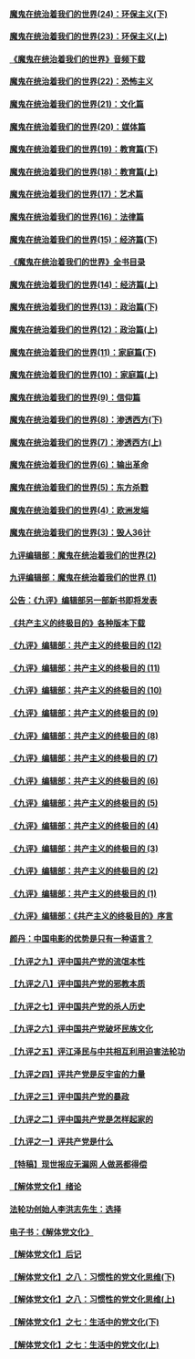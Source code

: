 #### [魔鬼在统治着我们的世界(24)：环保主义(下)](../pages/nsc422/n10695307.md?t=10110932) 

#### [魔鬼在统治着我们的世界(23)：环保主义(上)](../pages/nsc422/n10688613.md?t=10110932) 

#### [《魔鬼在统治着我们的世界》音频下载](../pages/nsc422/n10635553.md?t=10110932) 

#### [魔鬼在统治着我们的世界(22)：恐怖主义](../pages/nsc422/n10614727.md?t=10110932) 

#### [魔鬼在统治着我们的世界(21)：文化篇](../pages/nsc422/n10597706.md?t=10110932) 

#### [魔鬼在统治着我们的世界(20)：媒体篇](../pages/nsc422/n10586579.md?t=10110932) 

#### [魔鬼在统治着我们的世界(19)：教育篇(下)](../pages/nsc422/n10564808.md?t=10110932) 

#### [魔鬼在统治着我们的世界(18)：教育篇(上)](../pages/nsc422/n10526970.md?t=10110932) 

#### [魔鬼在统治着我们的世界(17)：艺术篇](../pages/nsc422/n10499093.md?t=10110932) 

#### [魔鬼在统治着我们的世界(16)：法律篇](../pages/nsc422/n10485969.md?t=10110932) 

#### [魔鬼在统治着我们的世界(15)：经济篇(下)](../pages/nsc422/n10469975.md?t=10110932) 

#### [《魔鬼在统治着我们的世界》全书目录](../pages/nsc422/n10464261.md?t=10110932) 

#### [魔鬼在统治着我们的世界(14)：经济篇(上)](../pages/nsc422/n10457370.md?t=10110932) 

#### [魔鬼在统治着我们的世界(13)：政治篇(下)](../pages/nsc422/n10448270.md?t=10110932) 

#### [魔鬼在统治着我们的世界(12)：政治篇(上)](../pages/nsc422/n10444576.md?t=10110932) 

#### [魔鬼在统治着我们的世界(11)：家庭篇(下)](../pages/nsc422/n10440961.md?t=10110932) 

#### [魔鬼在统治着我们的世界(10)：家庭篇(上)](../pages/nsc422/n10435448.md?t=10110932) 

#### [魔鬼在统治着我们的世界(9)：信仰篇](../pages/nsc422/n10432159.md?t=10110932) 

#### [魔鬼在统治着我们的世界(8)：渗透西方(下)](../pages/nsc422/n10429603.md?t=10110932) 

#### [魔鬼在统治着我们的世界(7)：渗透西方(上)](../pages/nsc422/n10426013.md?t=10110932) 

#### [魔鬼在统治着我们的世界(6)：输出革命](../pages/nsc422/n10421536.md?t=10110932) 

#### [魔鬼在统治着我们的世界(5)：东方杀戮](../pages/nsc422/n10417707.md?t=10110932) 

#### [魔鬼在统治着我们的世界(4)：欧洲发端](../pages/nsc422/n10414890.md?t=10110932) 

#### [魔鬼在统治着我们的世界(3)：毁人36计](../pages/nsc422/n10411583.md?t=10110932) 

#### [九评编辑部：魔鬼在统治着我们的世界(2)](../pages/nsc422/n10410036.md?t=10110932) 

#### [九评编辑部：魔鬼在统治着我们的世界 (1)](../pages/nsc422/n10406825.md?t=10110932) 

#### [公告：《九评》编辑部另一部新书即将发表](../pages/nsc422/n10405104.md?t=10110932) 

#### [《共产主义的终极目的》各种版本下载](../pages/nsc422/n10022138.md?t=10110932) 

#### [《九评》编辑部：共产主义的终极目的 (12)](../pages/nsc422/n9933272.md?t=10110932) 

#### [《九评》编辑部：共产主义的终极目的 (11)](../pages/nsc422/n9924973.md?t=10110932) 

#### [《九评》编辑部：共产主义的终极目的 (10)](../pages/nsc422/n9920883.md?t=10110932) 

#### [《九评》编辑部：共产主义的终极目的 (9)](../pages/nsc422/n9916363.md?t=10110932) 

#### [《九评》编辑部：共产主义的终极目的 (8)](../pages/nsc422/n9912488.md?t=10110932) 

#### [《九评》编辑部：共产主义的终极目的 (7)](../pages/nsc422/n9901176.md?t=10110932) 

#### [《九评》编辑部：共产主义的终极目的 (6)](../pages/nsc422/n9899359.md?t=10110932) 

#### [《九评》编辑部：共产主义的终极目的 (5)](../pages/nsc422/n9893174.md?t=10110932) 

#### [《九评》编辑部：共产主义的终极目的 (4)](../pages/nsc422/n9891246.md?t=10110932) 

#### [《九评》编辑部：共产主义的终极目的 (3)](../pages/nsc422/n9879879.md?t=10110932) 

#### [《九评》编辑部：共产主义的终极目的 (2)](../pages/nsc422/n9876205.md?t=10110932) 

#### [《九评》编辑部：共产主义的终极目的 (1)](../pages/nsc422/n9865857.md?t=10110932) 

#### [《九评》编辑部：《共产主义的终极目的》序言](../pages/nsc422/n9862666.md?t=10110932) 

#### [颜丹：中国电影的优势是只有一种语言？](../pages/nsc422/n9583062.md?t=10110932) 

#### [【九评之九】评中国共产党的流氓本性](../pages/nsc422/n737542.md?t=10110932) 

#### [【九评之八】评中国共产党的邪教本质](../pages/nsc422/n735942.md?t=10110932) 

#### [【九评之七】评中国共产党的杀人历史](../pages/nsc422/n733806.md?t=10110932) 

#### [【九评之六】评中国共产党破坏民族文化](../pages/nsc422/n731667.md?t=10110932) 

#### [【九评之五】评江泽民与中共相互利用迫害法轮功](../pages/nsc422/n730058.md?t=10110932) 

#### [【九评之四】评共产党是反宇宙的力量](../pages/nsc422/n727814.md?t=10110932) 

#### [【九评之三】评中国共产党的暴政](../pages/nsc422/n725597.md?t=10110932) 

#### [【九评之二】评中国共产党是怎样起家的](../pages/nsc422/n723946.md?t=10110932) 

#### [【九评之一】评共产党是什么](../pages/nsc422/n722529.md?t=10110932) 

#### [【特稿】现世报应无漏网 人做恶都得偿](../pages/nsc422/n4215167.md?t=10110932) 

#### [【解体党文化】绪论](../pages/nsc422/n1449356.md?t=10110932) 

#### [法轮功创始人李洪志先生：选择](../pages/nsc422/n3580738.md?t=10110932) 

#### [电子书：《解体党文化》](../pages/nsc422/n1573484.md?t=10110932) 

#### [【解体党文化】后记](../pages/nsc422/n1531999.md?t=10110932) 

#### [【解体党文化】之八：习惯性的党文化思维(下)](../pages/nsc422/n1526477.md?t=10110932) 

#### [【解体党文化】之八：习惯性的党文化思维(上)](../pages/nsc422/n1520631.md?t=10110932) 

#### [【解体党文化】之七：生活中的党文化(下)](../pages/nsc422/n1513446.md?t=10110932) 

#### [【解体党文化】之七：生活中的党文化(上)](../pages/nsc422/n1509358.md?t=10110932) 

